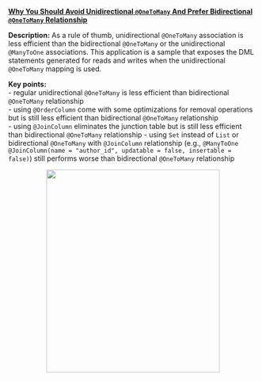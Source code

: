 **[Why You Should Avoid Unidirectional `@OneToMany` And Prefer Bidirectional `@OneToMany` Relationship](https://github.com/AnghelLeonard/Hibernate-SpringBoot/tree/master/HibernateSpringBootOneToManyUnidirectinal)**

**Description:** As a rule of thumb, unidirectional `@OneToMany` association is less efficient than the bidirectional `@OneToMany` or the unidirectional `@ManyToOne` associations. This application is a sample that exposes the DML statements generated for reads and writes when the unidirectional `@OneToMany` mapping is used.

**Key points:**\
     - regular unidirectional `@OneToMany` is less efficient than bidirectional `@OneToMany` relationship\
     - using `@OrderColumn` come with some optimizations for removal operations but is still less efficient than bidirectional `@OneToMany` relationship\
     - using `@JoinColumn` eliminates the junction table but is still less efficient than bidirectional `@OneToMany` relationship
     - using `Set` instead of `List` or bidirectional `@OneToMany` with `@JoinColumn` relationship (e.g., `@ManyToOne @JoinColumn(name = "author_id", updatable = false, insertable = false)`) still performs worse than bidirectional `@OneToMany` relationship
     
<a href="https://leanpub.com/java-persistence-performance-illustrated-guide"><p align="center"><img src="https://github.com/AnghelLeonard/Hibernate-SpringBoot/blob/master/Java%20Persistence%20Performance%20Illustrated%20Guide.jpg" height="410" width="350"/></p></a>
